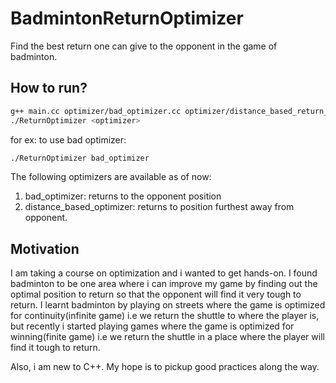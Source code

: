 # BadmintonReturnOptimizer
Find the best return one can give to the opponent in the game of badminton.

## How to run?
```sh
g++ main.cc optimizer/bad_optimizer.cc optimizer/distance_based_return_optimizer.cc  -std=c++11 -o ReturnOptimizer
./ReturnOptimizer <optimizer>
```
for ex: to use bad optimizer:
```sh
./ReturnOptimizer bad_optimizer
 ```

The following optimizers are available as of now:
1. bad_optimizer: returns to the opponent position 
2. distance_based_optimizer: returns to position furthest away from opponent. 

## Motivation
I am taking a course on optimization and i wanted to get hands-on. I found badminton to be one area where i can improve my game by finding out the optimal position to return so that the opponent will find it very tough to return. I learnt badminton by playing on streets where the game is optimized for continuity(infinite game) i.e we return the shuttle to where the player is, but recently i started playing games where the game is optimized for winning(finite game) i.e we return the shuttle in a place where the player will find it tough to return.    

Also, i am new to C++. My hope is to pickup good practices along the way.
